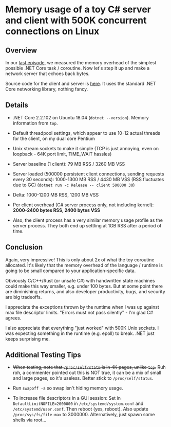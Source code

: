 # Memory usage of a toy C# server and client with 500K concurrent connections on Linux

## Overview

In our [last episode](../dotnet_task_memory_usage/), we measured the memory
overhead of the simplest possible .NET Core task / coroutine.
Now let's step it up and make a network server that echoes back bytes.

Source code for the client and server is [here](Program.cs).
It uses the standard .NET Core networking library, nothing fancy.


## Details

* .NET Core 2.2.102 on Ubuntu 18.04 (`dotnet --version`).  Memory information from `top`.

* Default threadpool settings, which appear to use 10-12 actual threads for the client, on my dual core Pentium

* Unix stream sockets to make it simple (TCP is just annoying, even on loopback - 64K port limit, TIME_WAIT hassles)

* Server baseline (1 client): 79 MB RSS / 3260 MB VSS

* Server loaded (500000 persistent client connections, sending requests every 30 seconds): 1000-1300 MB RSS / 4430 MB VSS (RSS fluctuates due to GC) (`dotnet run -c Release -- client 500000 30`)

* Delta: 1000-1200 MB RSS, 1200 MB VSS

* Per client overhead (C# server process only, not including kernel): **2000-2400 bytes RSS, 2400 bytes VSS**

* Also, the client process has a very similar memory usage profile as the server process.  They both end up settling at 1GB RSS after a period of time.


## Conclusion

Again, very impressive!
This is only about 2x of what the toy coroutine allocated.
It's likely that the memory overhead of the language / runtime is
going to be small compared to your application-specific data.

Obviously C/C++/Rust (or unsafe C#) with handwritten state machines could make this way smaller, e.g. under 100 bytes. 
But at some point there are diminishing returns, and also developer
productivity, bugs, and security are big tradeoffs.

I appreciate the exceptions thrown by the runtime when I was up against max file descriptor limits.
"Errors must not pass silently" - I'm glad C# agrees.

I also appreciate that everything "just worked" with 500K Unix sockets.
I was expecting something in the runtime (e.g. epoll) to break.  .NET just keeps surprising me.


## Additional Testing Tips

- ~~When testing, note that `/proc/self/statm` is in 4K pages, unlike `top`.~~  Ruh roh, a commenter pointed out this is NOT true, it can be a mix of small and large pages, so it's useless.  Better stick to `/proc/self/status`.

- Run `swapoff -a` so swap isn't hiding memory usage.

- To increase file descriptors in a GUI session: Set in `DefaultLimitNOFILE=2000000` in `/etc/systemd/system.conf` and `/etc/systemd/user.conf`.  Then reboot (yes, reboot).  Also update `/proc/sys/fs/file-max` to 3000000.  Alternatively, just spawn some shells via root...
